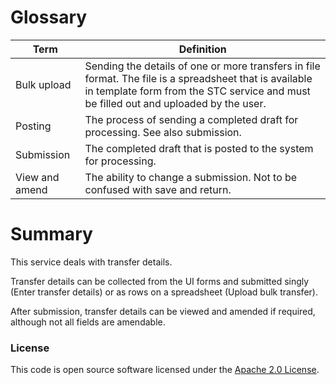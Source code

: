 
# Glossary

| Term           | Definition                                                                                                                                                                                      |
|----------------|-------------------------------------------------------------------------------------------------------------------------------------------------------------------------------------------------|
| Bulk upload    | Sending the details of one or more transfers in file format. The file is a spreadsheet that is available in template form from the STC service and must be filled out and uploaded by the user. |
| Posting        | The process of sending a completed draft for processing. See also submission.                                                                                                                   |
| Submission     | The completed draft that is posted to the system for processing.                                                                                                                                |
| View and amend | The ability to change a submission. Not to be confused with save and return.                                                                                                                    |

# Summary
This service deals with transfer details.

Transfer details can be collected from the UI forms and submitted singly (Enter transfer details) or as rows on a spreadsheet (Upload bulk transfer).

After submission, transfer details can be viewed and amended if required, although not all fields are amendable.

### License

This code is open source software licensed under the [Apache 2.0 License]("http://www.apache.org/licenses/LICENSE-2.0.html").